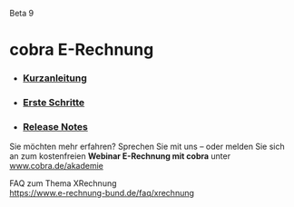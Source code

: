 Beta 9

# cobra E-Rechnung  
 
* ### [Kurzanleitung](./Kurzanleitung/README.md)

* ### [Erste Schritte](./Erste-Schritte/README.md)

* ### [Release Notes](./Release-Notes/README.md)

Sie möchten mehr erfahren? Sprechen Sie mit uns – oder melden Sie sich an zum
kostenfreien **Webinar E-Rechnung mit cobra** unter www.cobra.de/akademie

FAQ zum Thema XRechnung   
https://www.e-rechnung-bund.de/faq/xrechnung

